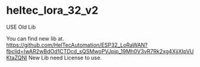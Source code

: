 # heltec_lora_32_v2
USE Old Lib 

You can find new lib at. 
https://github.com/HelTecAutomation/ESP32_LoRaWAN?fbclid=IwAR2wBdOd1CTDcd_sQSMwoPVJpip_19Mh0V3vR7Rk2xg4XjjXIpVUKtaZQNI
New Lib need License to use.
